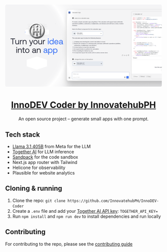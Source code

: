 <a href="https://www.innodevcoder.com">
  <img alt="InnoDEV Coder by InnovatehubPH" src="./public/og-image.png">
  <h1 align="center">InnoDEV Coder by InnovatehubPH</h1>
</a>

<p align="center">
  An open source project – generate small apps with one prompt.
</p>

## Tech stack

- [Llama 3.1 405B](https://ai.meta.com/blog/meta-llama-3-1/) from Meta for the LLM
- [Together AI](https://togetherai.link/?utm_source=innodev-coder&utm_medium=referral&utm_campaign=example-app) for LLM inference
- [Sandpack](https://sandpack.codesandbox.io/) for the code sandbox
- Next.js app router with Tailwind
- Helicone for observability
- Plausible for website analytics

## Cloning & running

1. Clone the repo: `git clone https://github.com/InnovatehubPH/InnoDEV-Coder`
2. Create a `.env` file and add your [Together AI API key](https://togetherai.link/?utm_source=innodev-coder&utm_medium=referral&utm_campaign=example-app): `TOGETHER_API_KEY=`
3. Run `npm install` and `npm run dev` to install dependencies and run locally

## Contributing

For contributing to the repo, please see the [contributing guide](./CONTRIBUTING.md)
